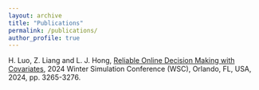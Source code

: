 ```yaml
---
layout: archive
title: "Publications"
permalink: /publications/
author_profile: true
---
```


H. Luo, Z. Liang and L. J. Hong, [Reliable Online Decision Making with Covariates](https://ieeexplore.ieee.org/abstract/document/10838740), 2024 Winter Simulation Conference (WSC), Orlando, FL, USA, 2024, pp. 3265-3276.

